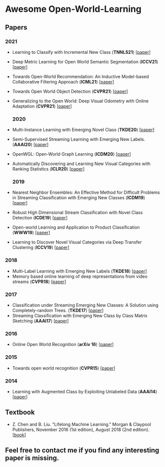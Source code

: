# Awesome Open-World-Learning

## Papers

  ### 2021
- Learning to Classify with Incremental New Class (**TNNLS21**) [[paper](https://ieeexplore.ieee.org/document/9533187/)] 
- Deep Metric Learning for Open World Semantic Segmentation (**ICCV21**) [[paper](https://arxiv.org/abs/2108.04562)] 
- Towards Open-World Recommendation: An Inductive Model-based Collaborative Filtering Approach (**ICML21**) [[paper](https://arxiv.org/abs/2007.04833)] 
- Towards Open World Object Detection (**CVPR21**) [[paper](https://arxiv.org/abs/2103.02603)] 
- Generalizing to the Open World: Deep Visual Odometry with Online Adaptation  (**CVPR21**) [[paper](https://arxiv.org/pdf/2103.15279.pdf)] 

  
  ### 2020
- Multi-Instance Learning with Emerging Novel Class (**TKDE20**) [[paper](https://ieeexplore.ieee.org/document/8896009)] 
-  Semi-Supervised Streaming Learning with Emerging New Labels. (**AAAI20**) [[paper](https://ojs.aaai.org/index.php/AAAI/article/view/6186)] 
- OpenWGL: Open-World Graph Learning (**ICDM20**) [[paper](https://ieeexplore.ieee.org/abstract/document/9338284)]
- Automatically Discovering and Learning New Visual Categories with Ranking Statistics  (**ICLR20**) [[paper](https://openreview.net/forum?id=BJl2_nVFPB)]
  
  ### 2019

- Nearest Neighbor Ensembles: An Effective Method for Difficult Problems in Streaming Classification with Emerging New Classes (**ICDM19**) [[paper](https://ieeexplore.ieee.org/abstract/document/8970887/)] 
- Robust High Dimensional Stream Classification with Novel Class Detection (**ICDE19**) [[paper](https://ieeexplore.ieee.org/abstract/document/8731449/)] 
- Open-world Learning and Application to Product Classification (**WWW19**) [[paper](https://arxiv.org/abs/1809.06004/)] 
- Learning to Discover Novel Visual Categories via Deep Transfer Clustering (**ICCV19**) [[paper](https://arxiv.org/abs/1908.09884)] 




### 2018


- Multi-Label Learning with Emerging New Labels (**TKDE18**) [[paper](https://ieeexplore.ieee.org/abstract/document/8305522)]
- Memory based online learning of deep representations from video streams (**CVPR18**) [[paper](https://openaccess.thecvf.com/content_cvpr_2018/html/Pernici_Memory_Based_Online_CVPR_2018_paper.html)]

 

### 2017


- Classification under Streaming Emerging New Classes: A Solution using Completely-random Trees. (**TKDE17**) [[paper](https://ieeexplore.ieee.org/abstract/document/7893709/)] 
- Streaming Classification with Emerging New Class by Class Matrix Sketching (**AAAI17**) [[paper](https://ojs.aaai.org/index.php/AAAI/article/view/10842)] 

### 2016

- Online Open World Recognition (**arXiv 16**) [[paper](https://arxiv.org/abs/1604.02275)] 

### 2015
- Towards open world recognition (**CVPR15**) [[paper](https://www.cv-foundation.org/openaccess/content_cvpr_2015/html/Bendale_Towards_Open_World_2015_CVPR_paper.html)]

### 2014
- Learning with Augmented Class by Exploiting Unlabeled Data  (**AAAI14**)  [[paper](https://ojs.aaai.org/index.php/AAAI/article/view/8997)]



## Textbook

- Z. Chen and B. Liu. "Lifelong Machine Learning." Morgan & Claypool Publishers, November 2016 (1st edition), August 2018 (2nd edition).   [[book](https://www.cs.uic.edu/~liub/lifelong-machine-learning.html)]


## Feel free to contact me if you find any interesting paper is missing.

